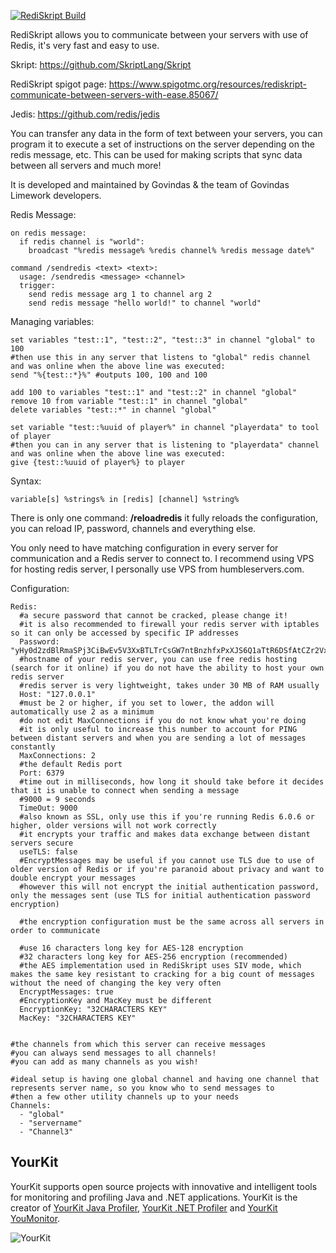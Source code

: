 [![RediSkript Build](https://github.com/Limework/RediSkript/actions/workflows/maven.yml/badge.svg?branch=master)](https://github.com/Limework/RediSkript/actions/workflows/maven.yml)

RediSkript allows you to communicate between your servers with use of Redis, it's very fast and easy to use.

Skript: https://github.com/SkriptLang/Skript

RediSkript spigot page: https://www.spigotmc.org/resources/rediskript-communicate-between-servers-with-ease.85067/

Jedis: https://github.com/redis/jedis

You can transfer any data in the form of text between your servers, you can program it to execute a set of instructions on the server depending on the redis message, etc. This can be used for making scripts that sync data between all servers and much more!

It is developed and maintained by Govindas & the team of Govindas Limework developers.

Redis Message:
```
on redis message:
  if redis channel is "world":
    broadcast "%redis message% %redis channel% %redis message date%"

command /sendredis <text> <text>:
  usage: /sendredis <message> <channel>
  trigger:
    send redis message arg 1 to channel arg 2
    send redis message "hello world!" to channel "world"
```
Managing variables:
```
set variables "test::1", "test::2", "test::3" in channel "global" to 100
#then use this in any server that listens to "global" redis channel and was online when the above line was executed:
send "%{test::*}%" #outputs 100, 100 and 100

add 100 to variables "test::1" and "test::2" in channel "global"
remove 10 from variable "test::1" in channel "global"
delete variables "test::*" in channel "global"

set variable "test::%uuid of player%" in channel "playerdata" to tool of player
#then you can in any server that is listening to "playerdata" channel and was online when the above line was executed:
give {test::%uuid of player%} to player
```
Syntax:
```
variable[s] %strings% in [redis] [channel] %string%
```

There is only one command: **/reloadredis** it fully reloads the configuration, you can reload IP, password, channels and everything else.

You only need to have matching configuration in every server for communication and a Redis server to connect to. I recommend using VPS for hosting redis server, I personally use VPS from humbleservers.com.

Configuration:
```
Redis:
  #a secure password that cannot be cracked, please change it!
  #it is also recommended to firewall your redis server with iptables so it can only be accessed by specific IP addresses
  Password: "yHy0d2zdBlRmaSPj3CiBwEv5V3XxBTLTrCsGW7ntBnzhfxPxXJS6Q1aTtR6DSfAtCZr2VxWnsungXHTcF94a4bsWEpGAvjL9XMU"
  #hostname of your redis server, you can use free redis hosting (search for it online) if you do not have the ability to host your own redis server
  #redis server is very lightweight, takes under 30 MB of RAM usually
  Host: "127.0.0.1"
  #must be 2 or higher, if you set to lower, the addon will automatically use 2 as a minimum
  #do not edit MaxConnections if you do not know what you're doing
  #it is only useful to increase this number to account for PING between distant servers and when you are sending a lot of messages constantly
  MaxConnections: 2
  #the default Redis port
  Port: 6379
  #time out in milliseconds, how long it should take before it decides that it is unable to connect when sending a message
  #9000 = 9 seconds
  TimeOut: 9000
  #also known as SSL, only use this if you're running Redis 6.0.6 or higher, older versions will not work correctly
  #it encrypts your traffic and makes data exchange between distant servers secure
  useTLS: false
  #EncryptMessages may be useful if you cannot use TLS due to use of older version of Redis or if you're paranoid about privacy and want to double encrypt your messages
  #however this will not encrypt the initial authentication password, only the messages sent (use TLS for initial authentication password encryption)

  #the encryption configuration must be the same across all servers in order to communicate

  #use 16 characters long key for AES-128 encryption
  #32 characters long key for AES-256 encryption (recommended)
  #the AES implementation used in RediSkript uses SIV mode, which makes the same key resistant to cracking for a big count of messages without the need of changing the key very often
  EncryptMessages: true
  #EncryptionKey and MacKey must be different
  EncryptionKey: "32CHARACTERS KEY"
  MacKey: "32CHARACTERS KEY"


#the channels from which this server can receive messages
#you can always send messages to all channels!
#you can add as many channels as you wish!

#ideal setup is having one global channel and having one channel that represents server name, so you know who to send messages to
#then a few other utility channels up to your needs
Channels:
  - "global"
  - "servername"
  - "Channel3"
  ```

## YourKit

YourKit supports open source projects with innovative and intelligent tools for monitoring and profiling Java and .NET applications. YourKit is the creator of [YourKit Java Profiler](https://www.yourkit.com/java/profiler/), [YourKit .NET Profiler](https://www.yourkit.com/.net/profiler/) and [YourKit YouMonitor](https://www.yourkit.com/youmonitor/).

![YourKit](https://www.yourkit.com/images/yklogo.png)
